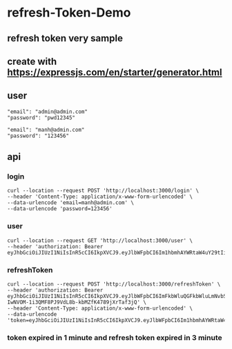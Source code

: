 # refresh-Token-Demo
## refresh token very sample
## create with https://expressjs.com/en/starter/generator.html

## user
```shell
"email": "admin@admin.com"
"password": "pwd12345"
```

```shell
"email": "manh@admin.com"
"password": "123456"
```

## api

### login
```
curl --location --request POST 'http://localhost:3000/login' \
--header 'Content-Type: application/x-www-form-urlencoded' \
--data-urlencode 'email=manh@admin.com' \
--data-urlencode 'password=123456'
```

### user
```
curl --location --request GET 'http://localhost:3000/user' \
--header 'authorization: Bearer eyJhbGciOiJIUzI1NiIsInR5cCI6IkpXVCJ9.eyJlbWFpbCI6Im1hbmhAYWRtaW4uY29tIiwiaWF0IjoxNjU0OTY2Nzg3LCJleHAiOjE2NTQ5NjY4NDd9.ZD9aqMva0SPPMS304fpGlFfadV3hYOpm6CJy32VO7Dc'
```

### refreshToken
```
curl --location --request POST 'http://localhost:3000/refreshToken' \
--header 'authorization: Bearer eyJhbGciOiJIUzI1NiIsInR5cCI6IkpXVCJ9.eyJlbWFpbCI6ImFkbWluQGFkbWluLmNvbSIsInBhc3N3b3JkIjoicHdkMTIzNDUiLCJpYXQiOjE2NTQ5MjQ4NDgsImV4cCI6MTY1NDkyNDkwOH0.-IwNVOM-1i3QMF8PJ9VdL8b-kbMZfK4789jXrTaf3jQ' \
--header 'Content-Type: application/x-www-form-urlencoded' \
--data-urlencode 'token=eyJhbGciOiJIUzI1NiIsInR5cCI6IkpXVCJ9.eyJlbWFpbCI6Im1hbmhAYWRtaW4uY29tIiwiaWF0IjoxNjU0OTY2NzA3LCJleHAiOjE2NTQ5NjY4ODd9.kt6Jrl_VroU7FQJHPvFfpOZT4DT7FO_Ai4qGpCzX44Y'
```

### token expired in 1 minute and refresh token expired in 3 minute
